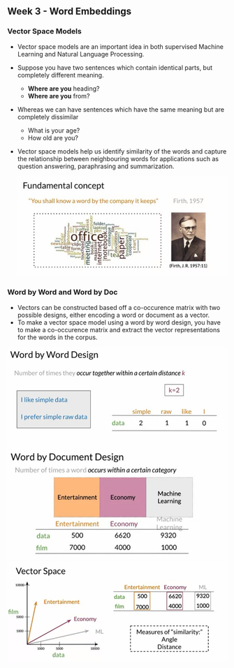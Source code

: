 ## Week 3 - Word Embeddings

### Vector Space Models

- Vector space models are an important idea in both supervised Machine Learning and Natural Language Processing.
- Suppose you have two sentences which contain identical parts, but completely different meaning.
  - **Where are you** heading?
  - **Where are you** from?
- Whereas we can have sentences which have the same meaning but are completely dissimilar
  - What is your age?
  - How old are you?
- Vector space models help us identify similarity of the words and capture the relationship between neighbouring words for applications such as question answering, paraphrasing and summarization.

  ![vectorspace](images/vectorspace.jpg)

### Word by Word and Word by Doc

- Vectors can be constructed based off a co-occurence matrix with two possible designs, either encoding a word or document as a vector.
- To make a vector space model using a word by word design, you have to make a co-occurence matrix and extract the vector representations for the words in the corpus.

![wordword](images/wordbyword.jpg)
![worddoc](images/worddoc.jpg)
![vectorspace2](images/vectorspace2.jpg)
